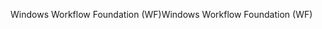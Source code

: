 <span data-ttu-id="c0161-101">Windows Workflow Foundation (WF)</span><span class="sxs-lookup"><span data-stu-id="c0161-101">Windows Workflow Foundation (WF)</span></span>